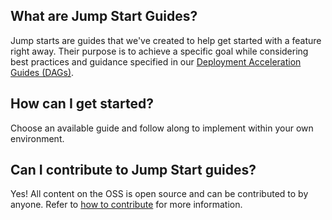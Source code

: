 ## What are Jump Start Guides?

Jump starts are guides that we've created to help get started with a feature right away.  Their purpose is to achieve a specific goal while considering best practices and guidance specified in our [Deployment Acceleration Guides (DAGs)](https://microsoft.github.io/ComplianceCxE/dag/).

## How can I get started?

Choose an available guide and follow along to implement within your own environment.

## Can I contribute to Jump Start guides?

Yes! All content on the OSS is open source and can be contributed to by anyone. Refer to [how to contribute](https://microsoft.github.io/ComplianceCxE/how-to-contribute/) for more information.